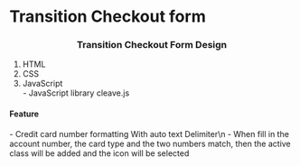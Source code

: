 # Transition Checkout form
<h3 align="center">Transition Checkout Form Design</h3>
<ol>
<li>HTML</li>
<li>CSS</li>
<li>JavaScript</li>
  - JavaScript library cleave.js
</ol>
<h4> Feature</h4>
- Credit card number formatting With auto text Delimiter\n
- When fill in the account number, the card type and the two numbers match, then the active class will be added and the icon will be selected
